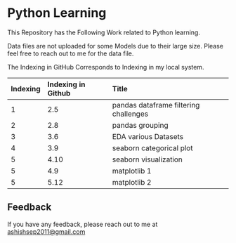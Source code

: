 
# Python Learning

This Repository has the Following Work related to Python learning.

Data files are not uploaded for some Models due to their large size. Please feel free to reach out to me for the data file.

The Indexing in GitHub Corresponds to Indexing in my local system.











| Indexing| Indexing in Github     | Title                |
| :-------- | :------- | :------------------------- |
| 1 | 2.5 |pandas dataframe filtering challenges
| 2 | 2.8 | pandas grouping
 | 3 | 3.6 |EDA various Datasets |
| 4 | 3.9 | seaborn categorical plot |
| 5 | 4.10 | seaborn visualization |
| 5 | 4.9 | matplotlib 1 |
| 5 | 5.12 | matplotlib 2 |









## Feedback

If you have any feedback, please reach out to me at ashishsep2011@gmail.com

